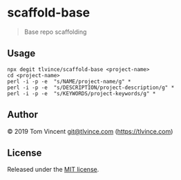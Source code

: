 # scaffold-base

> Base repo scaffolding

## Usage

```shell
npx degit tlvince/scaffold-base <project-name>
cd <project-name>
perl -i -p -e  "s/NAME/project-name/g" *
perl -i -p -e  "s/DESCRIPTION/project-description/g" *
perl -i -p -e  "s/KEYWORDS/project-keywords/g" *
```

## Author

© 2019 Tom Vincent <git@tlvince.com> (https://tlvince.com)

## License

Released under the [MIT license](https://tlvince.mit-license.org).
